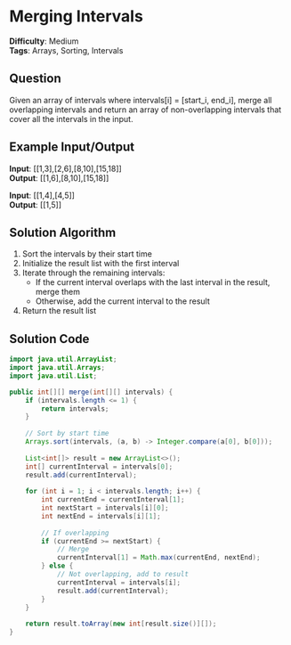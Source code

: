 # Merging Intervals

**Difficulty**: Medium  
**Tags**: Arrays, Sorting, Intervals

## Question
Given an array of intervals where intervals[i] = [start_i, end_i], merge all overlapping intervals and return an array of non-overlapping intervals that cover all the intervals in the input.

## Example Input/Output
**Input**: [[1,3],[2,6],[8,10],[15,18]]  
**Output**: [[1,6],[8,10],[15,18]]

**Input**: [[1,4],[4,5]]  
**Output**: [[1,5]]

## Solution Algorithm
1. Sort the intervals by their start time
2. Initialize the result list with the first interval
3. Iterate through the remaining intervals:
   - If the current interval overlaps with the last interval in the result, merge them
   - Otherwise, add the current interval to the result
4. Return the result list

## Solution Code
```java
import java.util.ArrayList;
import java.util.Arrays;
import java.util.List;

public int[][] merge(int[][] intervals) {
    if (intervals.length <= 1) {
        return intervals;
    }
    
    // Sort by start time
    Arrays.sort(intervals, (a, b) -> Integer.compare(a[0], b[0]));
    
    List<int[]> result = new ArrayList<>();
    int[] currentInterval = intervals[0];
    result.add(currentInterval);
    
    for (int i = 1; i < intervals.length; i++) {
        int currentEnd = currentInterval[1];
        int nextStart = intervals[i][0];
        int nextEnd = intervals[i][1];
        
        // If overlapping
        if (currentEnd >= nextStart) {
            // Merge
            currentInterval[1] = Math.max(currentEnd, nextEnd);
        } else {
            // Not overlapping, add to result
            currentInterval = intervals[i];
            result.add(currentInterval);
        }
    }
    
    return result.toArray(new int[result.size()][]);
} 